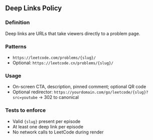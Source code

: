 ## Deep Links Policy

### Definition
Deep links are URLs that take viewers directly to a problem page.

### Patterns
- `https://leetcode.com/problems/{slug}/`
- Optional: `https://leetcode.cn/problems/{slug}/`

### Usage
- On-screen CTA, description, pinned comment; optional QR code
- Optional redirector: `https://yourdomain.com/go/leetcode/{slug}?src=youtube` → 302 to canonical

### Tests to enforce
- Valid `{slug}` present per episode
- At least one deep link per episode
- No network calls to LeetCode during render
